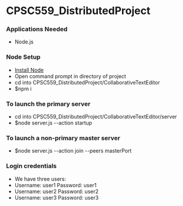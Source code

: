 # CPSC559_DistributedProject

### Applications Needed
* Node.js


### Node Setup  
* [Install Node](https://nodejs.org/en/download/)
* Open command prompt in directory of project
* cd into CPSC559_DistributedProject/CollaborativeTextEditor
* $npm i


### To launch the primary server
* cd into CPSC559_DistributedProject/CollaborativeTextEditor/server
* $node server.js --action startup

### To launch a non-primary master server
* $node server.js --action join --peers masterPort

### Login credentials
* We have three users:
* Username: user1 Password: user1
* Username: user2 Password: user2
* Username: user3 Password: user3
